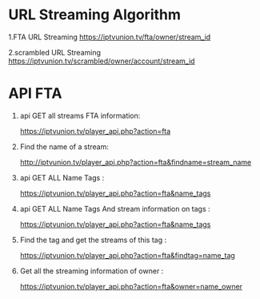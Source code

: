# URL Streaming Algorithm 
 1.FTA URL Streaming
    https://iptvunion.tv/fta/owner/stream_id
    
 2.scrambled URL Streaming   
    https://iptvunion.tv/scrambled/owner/account/stream_id
    
# API FTA 


 1. api GET all streams FTA information:

    https://iptvunion.tv/player_api.php?action=fta
 2. Find the name of a stream:

    http://iptvunion.tv/player_api.php?action=fta&findname=stream_name
    
 3. api GET ALL Name Tags :

    https://iptvunion.tv/player_api.php?action=fta&name_tags
 4. api GET ALL Name Tags  And stream information on tags :

    https://iptvunion.tv/player_api.php?action=fta&name_tags
 6. Find the tag and get the streams of this tag :

    https://iptvunion.tv/player_api.php?action=fta&findtag=name_tag
    
 7. Get all the streaming information of owner :

    https://iptvunion.tv/player_api.php?action=fta&owner=name_owner
        
    
  
    
